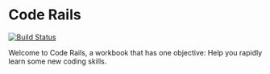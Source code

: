 # Code Rails
[![Build Status](https://www.gitbook.io/button/status/book/brookr/code-rails)](https://www.gitbook.io/book/brookr/code-rails/activity)

Welcome to Code Rails, a workbook that has one objective: Help you rapidly learn some new coding skills.
